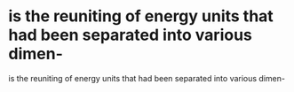 # is the reuniting of energy units that had been separated into various dimen-

is the reuniting of energy units that had been separated into various dimen-